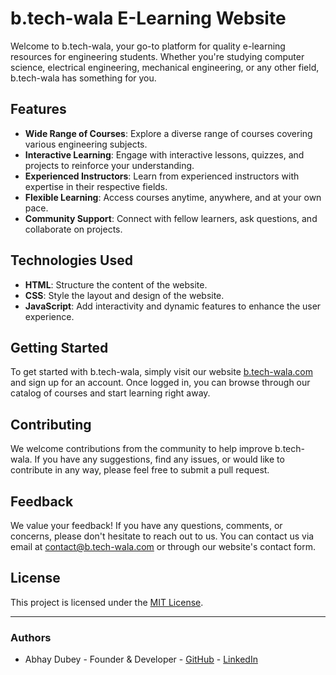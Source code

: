 # b.tech-wala E-Learning Website

Welcome to b.tech-wala, your go-to platform for quality e-learning resources for engineering students. Whether you're studying computer science, electrical engineering, mechanical engineering, or any other field, b.tech-wala has something for you.

## Features

- **Wide Range of Courses**: Explore a diverse range of courses covering various engineering subjects.
- **Interactive Learning**: Engage with interactive lessons, quizzes, and projects to reinforce your understanding.
- **Experienced Instructors**: Learn from experienced instructors with expertise in their respective fields.
- **Flexible Learning**: Access courses anytime, anywhere, and at your own pace.
- **Community Support**: Connect with fellow learners, ask questions, and collaborate on projects.

## Technologies Used

- **HTML**: Structure the content of the website.
- **CSS**: Style the layout and design of the website.
- **JavaScript**: Add interactivity and dynamic features to enhance the user experience.

## Getting Started

To get started with b.tech-wala, simply visit our website [b.tech-wala.com](#) and sign up for an account. Once logged in, you can browse through our catalog of courses and start learning right away.

## Contributing

We welcome contributions from the community to help improve b.tech-wala. If you have any suggestions, find any issues, or would like to contribute in any way, please feel free to submit a pull request.

## Feedback

We value your feedback! If you have any questions, comments, or concerns, please don't hesitate to reach out to us. You can contact us via email at [contact@b.tech-wala.com](mailto:contact@b.tech-wala.com) or through our website's contact form.

## License

This project is licensed under the [MIT License](LICENSE).

---

### Authors

- Abhay Dubey - Founder & Developer - [GitHub](https://github.com/abhaydubey200) - [LinkedIn](https://www.linkedin.com/in/abhay-32602024b/)
